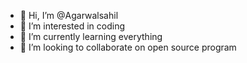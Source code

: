 - 👋 Hi, I’m @Agarwalsahil
- 👀 I’m interested in coding
- 🌱 I’m currently learning everything
- 💞️ I’m looking to collaborate on open source program

<!---
Agarwalsahil/Agarwalsahil is a ✨ special ✨ repository because its `README.md` (this file) appears on your GitHub profile.
You can click the Preview link to take a look at your changes.
--->
